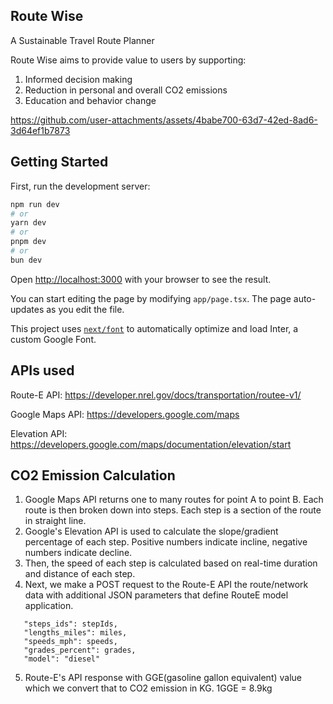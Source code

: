 ## Route Wise

A Sustainable Travel Route Planner

Route Wise aims to provide value to users by supporting:

1. Informed decision making
2. Reduction in personal and overall CO2 emissions
3. Education and behavior change


https://github.com/user-attachments/assets/4babe700-63d7-42ed-8ad6-3d64ef1b7873



## Getting Started

First, run the development server:

```bash
npm run dev
# or
yarn dev
# or
pnpm dev
# or
bun dev
```

Open [http://localhost:3000](http://localhost:3000) with your browser to see the result.

You can start editing the page by modifying `app/page.tsx`. The page auto-updates as you edit the file.

This project uses [`next/font`](https://nextjs.org/docs/basic-features/font-optimization) to automatically optimize and load Inter, a custom Google Font.

## APIs used

Route-E API: https://developer.nrel.gov/docs/transportation/routee-v1/

Google Maps API: https://developers.google.com/maps

Elevation API: https://developers.google.com/maps/documentation/elevation/start

## CO2 Emission Calculation

1. Google Maps API returns one to many routes for point A to point B. Each route is then broken down into steps. Each step is a section of the route in straight line.
2. Google's Elevation API is used to calculate the slope/gradient percentage of each step. Positive numbers indicate incline, negative numbers indicate decline.
3. Then, the speed of each step is calculated based on real-time duration and distance of each step.
4. Next, we make a POST request to the Route-E API the route/network data with additional JSON parameters that define RouteE model application.

```
   "steps_ids": stepIds,
   "lengths_miles": miles,
   "speeds_mph": speeds,
   "grades_percent": grades,
   "model": "diesel"
```

5. Route-E's API response with GGE(gasoline gallon equivalent) value which we convert that to CO2 emission in KG. 1GGE = 8.9kg
